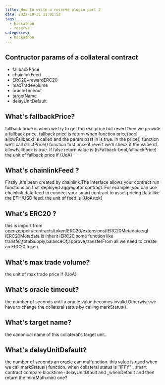 ```yaml
---
title: How to write a reserve plugin part 2
date: 2022-10-31 11:01:53
tags:
  - hackathon
  - reserve
categories:
  - hackathon
---
```


## Contructor params of a collateral contract

- fallbackPrice
- chainlinkFeed
- ERC20+rewardERC20
- maxTradeVolume
- oracleTimeout
- targetName
- delayUnitDefault

## What's fallbackPrice?

fallback price is when we try to get the real price but revert then we provide a fallback price.
fallback price is return when function price(bool allowFallback) is called and the param past in is true.
In the price() function we'll call strictPrice() function first once it revert we'll check if the value of allowFallback is true. If false return value is (isFallback-bool,fallbackPrice)
the unit of fallback price if {UoA}

## What's chainlinkFeed ?

Firstly ,it's been created by chainlink.The interface allows your contract run functions on that deployed aggregator contract. For example ,you can use chainlink data feed to connect your smart contract to asset pricing data like the ETH/USD feed.
the unit of feed is {UoA/tok}

## What's ERC20 ?

this is import from openzeppein/contracts/token/ERC20/extensions/IERC20Metadata.sql
IERC20Metadata is inherit IERC20
some function like transfer,totalSuoply,balanceOf,approve,transferFrom all we need to create an ERC20 token.

## What's max trade volume?

the unit of max trade price if {UoA}

## What's oracle timeout?

the number of seconds until a oracle value becomes invalid.Otherwise we have to change the collateral status by calling markStatus().

## What's target name?

the canonical name of this collateral's target unit.

## What's delayUnitDefault?

the number of seconds an oracle can mulfunction.
this value is used when we call markStatus() function.
when collateral status is "IFFY" . smart contract compare blocktime+delayUnitDfault and \_whenDefault and then return the min(Math.min) one?
